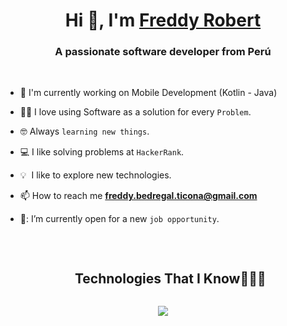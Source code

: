 <!--Header-->
<h1 align="center">Hi 👋, I'm <a href="https://freddy.com](https://github.com/FreddyRobert17" target="blank">Freddy Robert</a></h1>
<h3 align="center">A passionate software developer from Perú</h3>

<br/>

<!--Intro start-->

- 📱 I'm currently working on Mobile Development (Kotlin - Java)

- :technologist: I love using Software as a solution for every `Problem`.

- :nerd_face: Always `learning new things`.

- :computer: I like solving problems at `HackerRank`.

- 💡 &nbsp;I like to explore new technologies.

- 📫 How to reach me **freddy.bedregal.ticona@gmail.com**

- 🙌: I’m currently open for a new `job opportunity`.

<!--Intro end-->

<br/>

<!--technologies section-->
<div id="user-content-toc">
  <ul align="center">
    <summary><h2 style="display: inline-block">Technologies That I Know👨🏻‍💻</h2></summary>
  </ul>
</div>

<!--tech stack icons-->
<p align="center">
  <a href="https://skillicons.dev">
    <img src="https://skillicons.dev/icons?i=git,github,html,css,js,bootstrap,express,figma,firebase,idea,java,kotlin,md,materialui,mysql,nodejs,postman,react,ts,vscode&perline=14" />
  </a>
</p>

<br/>

